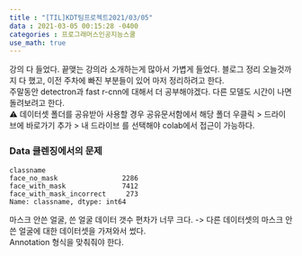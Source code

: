 ```yaml
---
title : "[TIL]KDT팀프로젝트2021/03/05"
data : 2021-03-05 00:15:28 -0400
categories : 프로그래머스인공지능스쿨
use_math: true
---
```

강의 다 들었다. 끝맺는 강의라 소개하는게 많아서 가볍게 들었다. 블로그 정리 오늘것까지 다 했고, 이전 주차에 빠진 부분들이 있어 마저 정리하려고 한다.  
주말동안 detectron과 fast r-cnn에 대해서 더 공부해야겠다. 다른 모델도 시간이 나면 돌려보려고 한다.  
⚠️ 데이터셋 폴더를 공유받아 사용할 경우 공유문서함에서 해당 폴더 우클릭 > 드라이브에 바로가기 추가 > 내 드라이브 를 선택해야 colab에서 접근이 가능하다.  
### Data 클렌징에서의 문제

```
classname
face_no_mask                2286
face_with_mask              7412
face_with_mask_incorrect     273
Name: classname, dtype: int64
```
마스크 안쓴 얼굴, 쓴 얼굴 데이터 갯수 편차가 너무 크다. -> 다른 데이터셋의 마스크 안쓴 얼굴에 대한 데이터셋을 가져와서 썼다.  
Annotation 형식을 맞춰줘야 한다.  
